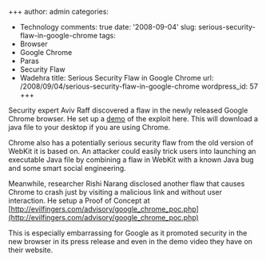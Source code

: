 +++
author: admin
categories:
- Technology
comments: true
date: '2008-09-04'
slug: serious-security-flaw-in-google-chrome
tags:
- Browser
- Google Chrome
- Paras
- Security Flaw
- Wadehra
title: Serious Security Flaw in Google Chrome
url: /2008/09/04/serious-security-flaw-in-google-chrome
wordpress_id: 57
+++


Security expert Aviv Raff discovered a flaw in the newly released Google Chrome browser. He set up a [demo](http://raffon.net/research/google/chrome/carpet.html) of the exploit here. This will download a java file to your desktop if you are using Chrome.

Chrome also has a potentially serious security flaw from the old version of WebKit it is based on. An attacker could easily trick users into launching an executable Java file by combining a flaw in WebKit with a known Java bug and some smart social engineering.

Meanwhile, researcher Rishi Narang disclosed another flaw that causes Chrome to crash just by visiting a malicious link and without user interaction. He setup a Proof of Concept at [http://evilfingers.com/advisory/google_chrome_poc.php](http://evilfingers.com/advisory/google_chrome_poc.php)

This is especially embarrassing for Google as it promoted security in the new browser in its press release and even in the demo video they have on their website.
